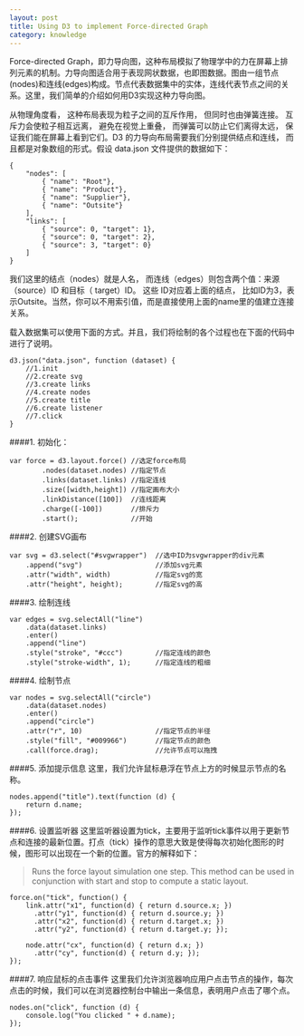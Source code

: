 ```yaml
---
layout: post
title: Using D3 to implement Force-directed Graph
category: knowledge
---
```


Force-directed Graph，即力导向图，这种布局模拟了物理学中的力在屏幕上排列元素的机制。力导向图适合用于表现网状数据，也即图数据。图由一组节点(nodes)和连线(edges)构成。节点代表数据集中的实体，连线代表节点之间的关系。这里，我们简单的介绍如何用D3实现这种力导向图。

<!--more-->

从物理角度看， 这种布局表现为粒子之间的互斥作用， 但同时也由弹簧连接。 互斥力会使粒子相互远离， 避免在视觉上重叠， 而弹簧可以防止它们离得太远， 保证我们能在屏幕上看到它们。D3 的力导向布局需要我们分别提供结点和连线， 而且都是对象数组的形式。假设 data.json 文件提供的数据如下：

	{
	    "nodes": [
	        { "name": "Root"},
	        { "name": "Product"},
	        { "name": "Supplier"},
	        { "name": "Outsite"}
	    ],
	    "links": [
	        { "source": 0, "target": 1},
	        { "source": 0, "target": 2},
	        { "source": 3, "target": 0}
	    ]
	}

我们这里的结点（nodes）就是人名， 而连线（edges）则包含两个值：来源（source）ID 和目标（ target）ID。 这些 ID对应着上面的结点， 比如ID为3，表示Outsite。当然，你可以不用索引值，而是直接使用上面的name里的值建立连接关系。

载入数据集可以使用下面的方式。并且，我们将绘制的各个过程也在下面的代码中进行了说明。

	d3.json("data.json", function (dataset) {
		//1.init
		//2.create svg
		//3.create links
		//4.create nodes
		//5.create title
		//6.create listener
		//7.click
	}

####1. 初始化：

	var force = d3.layout.force() //选定force布局
	        .nodes(dataset.nodes) //指定节点
	        .links(dataset.links) //指定连线
	        .size([width,height]) //指定画布大小
	        .linkDistance([100])  //连线距离
	        .charge([-100])		  //排斥力
	        .start();			  //开始

####2. 创建SVG画布

    var svg = d3.select("#svgwrapper")	//选中ID为svgwrapper的div元素
        .append("svg")					//添加svg元素
        .attr("width", width)			//指定svg的宽
        .attr("height", height);		//指定svg的高

####3. 绘制连线

    var edges = svg.selectAll("line")
        .data(dataset.links)
        .enter()
        .append("line")
        .style("stroke", "#ccc")		//指定连线的颜色
        .style("stroke-width", 1);		//指定连线的粗细

####4. 绘制节点
	
    var nodes = svg.selectAll("circle")
        .data(dataset.nodes)
        .enter()
        .append("circle")
        .attr("r", 10)					//指定节点的半径
        .style("fill", "#009966")		//指定节点的颜色
        .call(force.drag);				//允许节点可以拖拽

####5. 添加提示信息
这里，我们允许鼠标悬浮在节点上方的时候显示节点的名称。

    nodes.append("title").text(function (d) {
        return d.name;
    });

####6. 设置监听器
这里监听器设置为tick，主要用于监听tick事件以用于更新节点和连接的最新位置。打点（tick）操作的意思大致是使得每次初始化图形的时候，图形可以出现在一个新的位置。官方的解释如下：

> Runs the force layout simulation one step. This method can be used in conjunction with start and stop to compute a static layout. 


    force.on("tick", function() {
  		link.attr("x1", function(d) { return d.source.x; })
	      .attr("y1", function(d) { return d.source.y; })
	      .attr("x2", function(d) { return d.target.x; })
	      .attr("y2", function(d) { return d.target.y; });

  		node.attr("cx", function(d) { return d.x; })
      	  .attr("cy", function(d) { return d.y; });
	});

####7. 响应鼠标的点击事件
这里我们允许浏览器响应用户点击节点的操作，每次点击的时候，我们可以在浏览器控制台中输出一条信息，表明用户点击了哪个点。

    nodes.on("click", function (d) {
        console.log("You clicked " + d.name);
    });